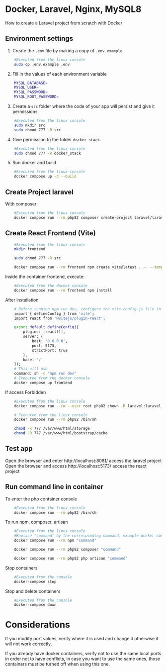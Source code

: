 # Docker, Laravel, Nginx, MySQL8

How to create a Laravel project from scratch with Docker

## Environment settings

1. Create the `.env` file by making a copy of `.env.example`.

```bash
    #Executed from the linux console
    sudo cp .env.example .env
```

2. Fill in the values of each environment variable

```bash
    MYSQL_DATABASE=
    MYSQL_USER=
    MYSQL_PASSWORD=
    MYSQL_ROOT_PASSWORD=
```

3. Create a `src` folder where the code of your app will persist and give it permissions

```bash
    #Executed from the linux console
    sudo mkdir src
    sudo chmod 777 -R src
```

4. Give permission to the folder `docker_stack`.

```bash
    #Executed from the linux console
    sudo chmod 777 -R docker_stack
```

5. Run docker and build

```bash
    #Executed from the linux console
    docker compose up -d --build
```
## Create Project  laravel 
With composer:

```bash
    #Executed from the linux console
    docker compose run --rm php82 composer create-project laravel/laravel .
```

## Create React Frontend (Vite)

```bash
    #Executed from the linux console
    mkdir frontend

    sudo chmod 777 -R src

    docker compose run --rm frontend npm create vite@latest . -- --template react

```

Inside the container frontend, execute:

```bash
    #Executed from the docker console
    docker compose run --rm frontend npm install

```
After installation

```bash
    # Before running npm run dev, configure the vite.config.js file in the root directory of the frontend container. It should look like this
    import { defineConfig } from 'vite';
    import react from '@vitejs/plugin-react';

    export default defineConfig({
        plugins: [react()],
        server: {
            host: '0.0.0.0',
            port: 5173,
            strictPort: true
        },
        base: '/'
    });
    # This will use
    command: sh -c "npm run dev"
    # Executed from the docker console
    docker compose up frontend

```
If access Forbidden

```bash
    #Executed from the linux console
    docker compose run --rm --user root php82 chown -R laravel:laravel /var/www/html

    # Executed from the linux console
    docker compose run --rm php82 /bin/sh

    chmod -R 777 /var/www/html/storage
    chmod -R 777 /var/www/html/bootstrap/cache

```
## Test app

Open the browser and enter http://localhost:8081/ access the laravel project
Open the browser and access http://localhost:5173/ access the react project

## Run command line in container

To enter the php container console

```bash
    #Executed from the linux console
    docker compose run --rm php82 /bin/sh
```

To run npm, composer, artisan

```bash
    #Executed from the linux console
    #Replace "command" by the corresponding command, example docker compose run --rm php82 php artisan list
    docker compose run --rm npm "command"

    docker compose run --rm php82 composer "command"

    docker compose run --rm php82 php artisan "command"
```
Stop containers

```bash
    #Executed from the console
    docker-compose stop

```

Stop and delete containers

```bash
    #Executed from the console
    docker-compose down

```
# Considerations

If you modify port values, verify where it is used and change it otherwise it will not work correctly.

If you already have docker containers, verify not to use the same local ports in order not to have conflicts, in case you want to use the same ones, those containers must be turned off when using this one.
